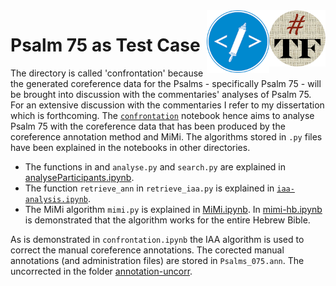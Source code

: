 <img align="right" src="images/tf-small.png" width="90"/>
<img align="right" src="images/etcbc.png" width="100"/>

# Psalm 75 as Test Case

The directory is called 'confrontation' because the generated coreference data for the Psalms - specifically Psalm 75 - will be brought into discussion with the commentaries' analyses of Psalm 75. For an extensive discussion with the commentaries I refer to my dissertation which is forthcoming. The [`confrontation`](https://github.com/cmerwich/participant-analysis/blob/master/confrontation/confrontation-ps75.ipynb) notebook hence aims to analyse Psalm 75 with the coreference data that has been produced by the coreference annotation method and MiMi. The algorithms stored in `.py` files have been explained in the notebooks in other directories. 

* The functions in and `analyse.py` and `search.py` are explained in [analyseParticipants.ipynb](https://github.com/cmerwich/participant-analysis/blob/master/tf_conversion/analyseParticipants.ipynb). 
* The function `retrieve_ann` in `retrieve_iaa.py` is explained in [`iaa-analysis.ipynb`](https://github.com/cmerwich/participant-analysis/blob/master/iaa/iaa-analysis.ipynb). 
* The MiMi algorithm `mimi.py` is explained in [MiMi.ipynb](https://github.com/cmerwich/participant-analysis/blob/master/mimi/MiMi.ipynb). In [mimi-hb.ipynb](https://github.com/cmerwich/participant-analysis/blob/master/mimi/mimi-hb/mimi-hb.ipynb) is demonstrated that the algorithm works for the entire Hebrew Bible.

As is demonstrated in `confrontation.ipynb` the IAA algorithm is used to correct the manual coreference annotations. The corected manual annotations (and administration files) are stored in `Psalms_075.ann`. The uncorrected in the folder [annotation-uncorr](https://github.com/cmerwich/participant-analysis/tree/master/confrontation/annotation-uncorr). 